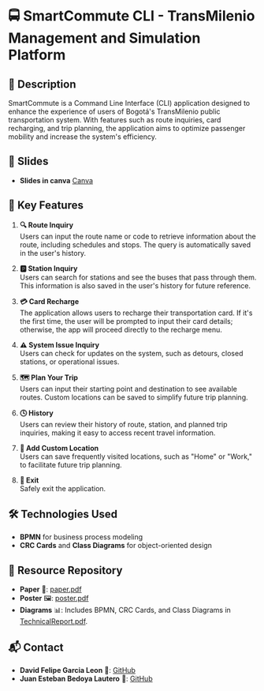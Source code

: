 # 🚍 SmartCommute CLI - TransMilenio Management and Simulation Platform

## 📄 Description

SmartCommute is a Command Line Interface (CLI) application designed to enhance the experience of users of Bogotá's TransMilenio public transportation system. With features such as route inquiries, card recharging, and trip planning, the application aims to optimize passenger mobility and increase the system's efficiency.

## 🛝 Slides 

- **Slides in canva** [Canva](https://www.canva.com/design/DAGSnvWujNU/5AY_JqfsQidCCFrQ1QTCFw/edit?utm_content=DAGSnvWujNU&utm_campaign=designshare&utm_medium=link2&utm_source=sharebutton)

## 🚀 Key Features

1. **🔍 Route Inquiry**  
   Users can input the route name or code to retrieve information about the route, including schedules and stops. The query is automatically saved in the user's history.

2. **🅿️ Station Inquiry**  
   Users can search for stations and see the buses that pass through them. This information is also saved in the user's history for future reference.

3. **💳 Card Recharge**  
   The application allows users to recharge their transportation card. If it's the first time, the user will be prompted to input their card details; otherwise, the app will proceed directly to the recharge menu.

4. **⚠️ System Issue Inquiry**  
   Users can check for updates on the system, such as detours, closed stations, or operational issues.

5. **🗺️ Plan Your Trip**  
   Users can input their starting point and destination to see available routes. Custom locations can be saved to simplify future trip planning.

6. **🕓 History**  
   Users can review their history of route, station, and planned trip inquiries, making it easy to access recent travel information.

7. **📍 Add Custom Location**  
   Users can save frequently visited locations, such as "Home" or "Work," to facilitate future trip planning.

8. **🚪 Exit**  
   Safely exit the application.



## 🛠️ Technologies Used

- **BPMN** for business process modeling
- **CRC Cards** and **Class Diagrams** for object-oriented design

## 📂 Resource Repository

- **Paper** 📄: [paper.pdf](https://github.com/ProyectoFinalSoftwareModeling/TransmiApp/blob/main/(Paper)IEEE_TransmiApp_CLI.pdf)
- **Poster** 🖼️: [poster.pdf](https://github.com/ProyectoFinalSoftwareModeling/TransmiApp/blob/main/POSTER.pdf)
- **Diagrams** 📊: Includes BPMN, CRC Cards, and Class Diagrams in [TechnicalReport.pdf](https://github.com/ProyectoFinalSoftwareModeling/TransmiApp/blob/main/Technical%20Report%20on%20TransmiApp%20CLI.pdf).

## 📬 Contact

- **David Felipe Garcia Leon** 🦎: [GitHub](https://github.com/davidfgl)
- **Juan Esteban Bedoya Lautero** 🦮: [GitHub](https://github.com/bl815v)



